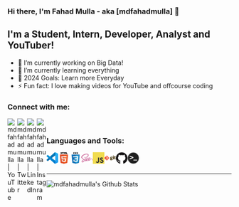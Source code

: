 ### Hi there, I'm Fahad Mulla - aka [mdfahadmulla] 👋

## I'm a Student, Intern, Developer, Analyst and YouTuber!
- 🔭 I’m currently working on Big Data!
- 🌱 I’m currently learning everything
- 🥅 2024 Goals: Learn more Everyday
- ⚡ Fun fact: I love making videos for YouTube and offcourse coding

### Connect with me:

<!-- [<img align="left" alt="codeSTACKr.com" width="22px" src="https://raw.githubusercontent.com/iconic/open-iconic/master/svg/globe.svg" />][website] -->
[<img align="left" alt="mdfahadmulla | YouTube" width="22px" src="https://cdn.jsdelivr.net/npm/simple-icons@v3/icons/youtube.svg" />][youtube]
[<img align="left" alt="mdfahadmulla | Twitter" width="22px" src="https://cdn.jsdelivr.net/npm/simple-icons@v3/icons/twitter.svg" />][twitter]
[<img align="left" alt="mdfahadmulla | LinkedIn" width="22px" src="https://cdn.jsdelivr.net/npm/simple-icons@v3/icons/linkedin.svg" />][linkedin]
[<img align="left" alt="mdfahadmulla | Instagram" width="22px" src="https://cdn.jsdelivr.net/npm/simple-icons@v3/icons/instagram.svg" />][instagram]

<br />

### Languages and Tools:

<img align="left" alt="Visual Studio Code" width="26px" src="https://raw.githubusercontent.com/github/explore/80688e429a7d4ef2fca1e82350fe8e3517d3494d/topics/visual-studio-code/visual-studio-code.png" />
<img align="left" alt="HTML5" width="26px" src="https://raw.githubusercontent.com/github/explore/80688e429a7d4ef2fca1e82350fe8e3517d3494d/topics/html/html.png" />
<img align="left" alt="CSS3" width="26px" src="https://raw.githubusercontent.com/github/explore/80688e429a7d4ef2fca1e82350fe8e3517d3494d/topics/css/css.png" />
<img align="left" alt="Sass" width="26px" src="https://raw.githubusercontent.com/github/explore/80688e429a7d4ef2fca1e82350fe8e3517d3494d/topics/sass/sass.png" />
<img align="left" alt="JavaScript" width="26px" src="https://raw.githubusercontent.com/github/explore/80688e429a7d4ef2fca1e82350fe8e3517d3494d/topics/javascript/javascript.png" />
<img align="left" alt="Git" width="26px" src="https://raw.githubusercontent.com/github/explore/80688e429a7d4ef2fca1e82350fe8e3517d3494d/topics/git/git.png" />
<img align="left" alt="GitHub" width="26px" src="https://raw.githubusercontent.com/github/explore/78df643247d429f6cc873026c0622819ad797942/topics/github/github.png" />
<img align="left" alt="HTML5" width="26px" src="https://raw.githubusercontent.com/github/explore/80688e429a7d4ef2fca1e82350fe8e3517d3494d/topics/terminal/terminal.png" />
 
<br />
<br />

---

<img align="left" alt="mdfahadmulla's Github Stats" src="https://github-readme-stats.vercel.app/api?username=mdfahadmulla&show_icons=true&hide_border=true" />

[twitter]: https://twitter.com/FahadMulla9
[youtube]: https://www.youtube.com/c/FahadMulla6006
[instagram]: https://www.instagram.com/mdfahadmulla/
[linkedin]: https://www.linkedin.com/in/mdfahadmulla/
